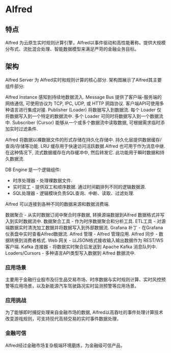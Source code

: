 # Alfred

## 特点
Alfred 为云原生实时规则计算引擎，Alfred以事件驱动和高性能著称。提供大规模分布式、流批混合处理、智能数据模型来满足严苛的金融业务目标。

## 架构

Alfred Server 为 Alfred实时和规则计算的核心部分. 架构图展示了Alfred其主要组件部分:

Alfred Instance 感知到持续地数据流入.
Message Bus 提供了客户端-服务端的网络通信, 可使用协议为 TCP, IPC, UDP, 或 HTTP 网路协议. 客户端API可使用多种语言进行集成对接.
Publisher (Loader) 将数据写入到数据流. 每个 Loader 仅将数据写入到一个特定的数据流中. 多个 Loader 可同时将数据写入到一个数据流中. 
Subscriber (Cursor) 能够从一个或多个数据流中读取数据, 可根据需求临时添加实时过滤条件.


Alfred 将数据以裸数据文件的形式存储在持久化存储中. 持久化层提供数据缓存/查询/存储等功能. LRU 缓存用于快速访问活跃数据.Alfred 也可用于作为消息中继. 在这种情况下, 流式数据缓存在内存缓冲中, 然后转发它. 此功能用于瞬时数据和持久数据流.


DB Engine 是一个逻辑组件:

- 时序处理器 - 处理裸数据文件.
- 实时双工 - 提供双工和顺序数据. 通过时间戳排列不同的逻辑数据源.
- SQL处理器 - 逻辑模块负责SQL查询、中断、读取、过滤处理.

Alfred 可以连接到各种不同的数据来源和数据消费端.

数据聚合 - 从实时数据订阅中聚合时序数据, 转换源端数据到Alfred 数据格式并写入到实时数据流中.
数据聚合工具 - 作为时序数据聚合和分析工具.
ETL工具 - 对源端数据实时清洗加工数据并将数据写入到外部数据流.
Grafana 补丁 - 在Grafana仪表盘中实时查看Alfred数据流.
Alfred 管理 - Alfred 管理应用.
Alfred 同步 - 数据转换到消费者格式.
Web 网关 - 以JSON格式接收输入输出数据作为 REST/WS 客户端.
Kafka 连接器 - 将数据实时聚合后发送到 Apache Kafka 消息队列中.
Loaders/Cursors - 多种语言API类型写入数据到 Alfred 数据流中.





### 应用场景
主要用于金融行业股市及衍生品交易市场、时序数据与实时规则计算、实时风控预警等应用场景，以及新能源汽车驾驶路况实时监测预警等应用场景。

### 应用挑战
为了能够即时捕捉处理来自金融市场的数据, Alfred以高吞吐的事件处理计算技术改变游戏规则，可支持现代高频交易的实时事件数据处理，

### 金融可信

Alfred经过金融市场复杂极端环境磨炼，为金融级可信产品，

